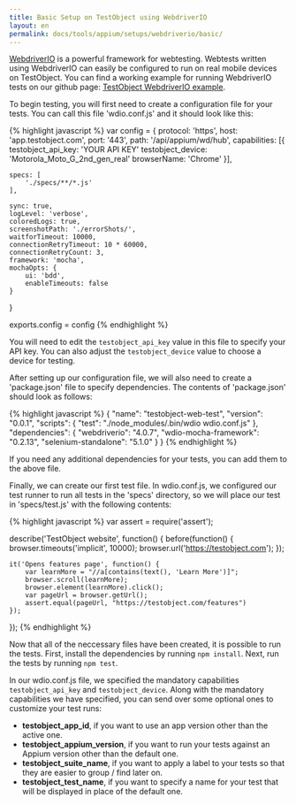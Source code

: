 ```yaml
---
title: Basic Setup on TestObject using WebdriverIO
layout: en
permalink: docs/tools/appium/setups/webdriverio/basic/
---
```


<a href="http://webdriver.io" target="_blank">WebdriverIO</a> is a powerful framework for webtesting. Webtests written using WebdriverIO can easily be configured to run on real mobile devices on TestObject. You can find a working example for running WebdriverIO tests on our github page: <a href="https://github.com/testobject/webdriverio-example" target="_blank">TestObject WebdriverIO example</a>.

To begin testing, you will first need to create a configuration file for your tests. You can call this file 'wdio.conf.js' and it should look like this:

{% highlight javascript %}
var config = {
	protocol: 'https',
	host: 'app.testobject.com',
	port: '443',
	path: '/api/appium/wd/hub',
	capabilities: [{
		testobject_api_key: 'YOUR API KEY'
		testobject_device: 'Motorola_Moto_G_2nd_gen_real'
		browserName: 'Chrome'
	}],
	
	specs: [
		'./specs/**/*.js'
	],
	
	sync: true,
	logLevel: 'verbose',
	coloredLogs: true,
	screenshotPath: './errorShots/',
	waitforTimeout: 10000,
	connectionRetryTimeout: 10 * 60000,
	connectionRetryCount: 3,
	framework: 'mocha',
	mochaOpts: {
		ui: 'bdd',
		enableTimeouts: false
	}
}

exports.config = config
{% endhighlight %}

You will need to edit the `testobject_api_key` value in this file to specify your API key. You can also adjust the `testobject_device` value to choose a device for testing.

After setting up our configuration file, we will also need to create a 'package.json' file to specify dependencies. The contents of 'package.json' should look as follows:

{% highlight javascript %}
{
	"name": "testobject-web-test",
	"version": "0.0.1",
	"scripts": {
		"test": "./node_modules/.bin/wdio wdio.conf.js"
	},
	"dependencies": {
		"webdriverio": "4.0.7",
		"wdio-mocha-framework": "0.2.13",
		"selenium-standalone": "5.1.0"
	}
}
{% endhighlight %}

If you need any additional dependencies for your tests, you can add them to the above file.

Finally, we can create our first test file. In wdio.conf.js, we configured our test runner to run all tests in the 'specs' directory, so we will place our test in 'specs/test.js' with the following contents:

{% highlight javascript %}
var assert = require('assert');

describe('TestObject website', function() {
	before(function() {
		browser.timeouts('implicit', 10000);
		browser.url('https://testobject.com');
	});
	
	it('Opens features page', function() {
		var learnMore = "//a[contains(text(), 'Learn More')]";
		browser.scroll(learnMore);
		browser.element(learnMore).click();
		var pageUrl = browser.getUrl();
		assert.equal(pageUrl, "https://testobject.com/features")
	});
});
{% endhighlight %}

Now that all of the neccessary files have been created, it is possible to run the tests. First, install the dependencies by running `npm install`. Next, run the tests by running `npm test`.

In our wdio.conf.js file, we specified the mandatory capabilities `testobject_api_key` and `testobject_device`. Along with the mandatory capabilities we have specified, you can send over some optional ones to customize your test runs:

* <strong>testobject_app_id</strong>, if you want to use an app version other than the active one.
* <strong>testobject_appium_version</strong>, if you want to run your tests against an Appium version other than the default one.
* <strong>testobject_suite_name</strong>, if you want to apply a label to your tests so that they are easier to group / find later on.
* <strong>testobject_test_name</strong>, if you want to specify a name for your test that will be displayed in place of the default one.
